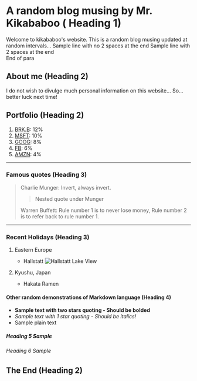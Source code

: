 # A random blog musing by Mr. Kikababoo ( Heading 1)
Welcome to kikababoo's website. This is a random blog musing updated at random intervals...
Sample line with no 2 spaces at the end
Sample line with 2 spaces at the end  
End of para

## About me (Heading 2)
I do not wish to divulge much personal information on this website... So... better luck next time!

## Portfolio (Heading 2)
1. [BRK.B][]: 12%  
2. [MSFT][]: 10%
3. [GOOG][]: 8%
4. [FB][]: 6%
5. [AMZN][]: 4%

[BRK.B]: https://www.google.com/search?q=BRK.B+share+price&oq=BRK.B+share+price&aqs=chrome..69i57.1437j0j1&sourceid=chrome&ie=UTF-8
[MSFT]: https://www.google.com/search?q=MSFT+share+price&oq=MSFT+share+price&aqs=chrome..69i57.1214j0j1&sourceid=chrome&ie=UTF-8
[GOOG]: https://www.google.com/search?q=GOOG+share+price&oq=GOOG+share+price&aqs=chrome..69i57j69i64.1023j0j1&sourceid=chrome&ie=UTF-8
[FB]: https://www.google.com/search?q=FB+share+price&oq=FB+share+price&aqs=chrome..69i57.2124j0j1&sourceid=chrome&ie=UTF-8
[AMZN]: https://www.google.com/search?q=AMZN+share+price&oq=AMZN+share+price&aqs=chrome..69i57.1253j0j1&sourceid=chrome&ie=UTF-8

***

### Famous quotes (Heading 3)
> Charlie Munger: Invert, always invert.  
>
>> Nested quote under Munger
> 
> Warren Buffett: Rule number 1 is to never lose money, Rule number 2 is to refer back to rule number 1.

---

### Recent Holidays (Heading 3)
1. Eastern Europe
    - Hallstatt
    ![Hallstatt Lake View](https://github.com/kikababoo/website/blob/master/images/hallstatt.JPG)

2. Kyushu, Japan
    - Hakata Ramen

#### Other random demonstrations of Markdown language (Heading 4)
- **Sample text with two stars quoting - Should be bolded**  
- *Sample text with 1 star quoting - Should be italics!*  
- Sample plain text

##### Heading 5 Sample

###### Heading 6 Sample

## The End (Heading 2)

